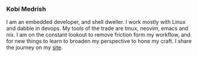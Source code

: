 ### Kobi Medrish
I am an embedded developer, and shell dweller. I work mostly with Linux and dabble in devops. My tools of the trade are tmux, neovim, emacs and nix. 
I am on the constant lookout to remove friction form my workflow, and for new
things to learn to broaden my perspective to hone my craft. I share the journey on my [site](https://www.kobimedrish.com).
